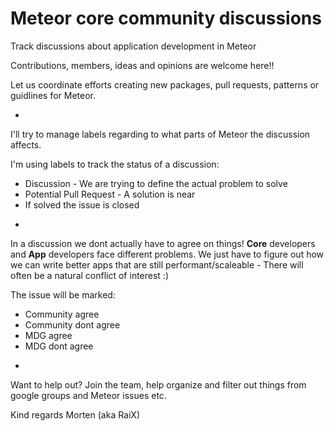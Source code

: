 Meteor core community discussions
================================

Track discussions about application development in Meteor

Contributions, members, ideas and opinions are welcome here!!

Let us coordinate efforts creating new packages, pull requests, patterns or guidlines for Meteor.

-

I'll try to manage labels regarding to what parts of Meteor the discussion affects.

I'm using labels to track the status of a discussion:
* Discussion - We are trying to define the actual problem to solve
* Potential Pull Request - A solution is near
* If solved the issue is closed

-

In a discussion we dont actually have to agree on things! __Core__ developers and __App__ developers face different problems.
We just have to figure out how we can write better apps that are still performant/scaleable - There will often be a natural conflict of interest :)

The issue will be marked:
* Community agree
* Community dont agree
* MDG agree
* MDG dont agree

-

Want to help out? Join the team, help organize and filter out things from google groups and Meteor issues etc.

Kind regards Morten (aka RaiX)
